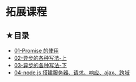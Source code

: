# 拓展课程

## ★目录

- [01-Promise 的使用](./01.md)
- [02-异步的各种写法-上](./02.md)
- [03-异步的各种写法-下](./03.md)
- [04-node.js 搭建服务器、请求、响应、ajax、跨域](./04.md)